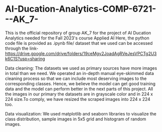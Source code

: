 # AI-Ducation-Analytics-COMP-6721---AK_7-
This is the official repository of group AK_7 for the project of AI Ducation Analytics needed for the Fall 2023's course Applied AI
Here, the python code file is provided as .ipynb file/
dataset that we used can be accessed through the link- https://drive.google.com/drive/folders/19ceMgy2JoadAgRVeJesVPCTg2U3k6C1S?usp=sharing


Data cleaning: The datasets we used as primary sources have more images in total than we need. We operated an in-depth manual eye-skimmed data cleaning process so that we can include most deserving images to the corresponding classes. Hence, we believe the model can get good training data and the model can perform better in the next parts of this project. All the images in our primary the datasets are in grayscale color and in 224 x 224 size.To comply, we have resized the scraped images into 224 x 224 too. 

Data visualization: We used matplotlib and seaborn libraries to visualize the class distribution, sample images in 5x5 grid and histogram of random images.
